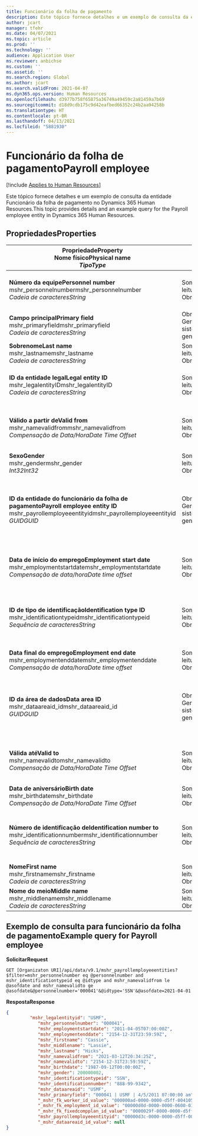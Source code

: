 ```yaml
---
title: Funcionário da folha de pagamento
description: Este tópico fornece detalhes e um exemplo de consulta da entidade Funcionário da folha de pagamento no Dynamics 365 Human Resources.
author: jcart
manager: tfehr
ms.date: 04/07/2021
ms.topic: article
ms.prod: ''
ms.technology: ''
audience: Application User
ms.reviewer: anbichse
ms.custom: ''
ms.assetid: ''
ms.search.region: Global
ms.author: jcart
ms.search.validFrom: 2021-04-07
ms.dyn365.ops.version: Human Resources
ms.openlocfilehash: d3977b758f65875a36749a49459c2a81459a7b69
ms.sourcegitcommit: d18d9cdb175c9d42eafbed66352c24b2aa94258b
ms.translationtype: HT
ms.contentlocale: pt-BR
ms.lasthandoff: 04/13/2021
ms.locfileid: "5881930"
---
```

# <a name="payroll-employee"></a><span data-ttu-id="18f89-103">Funcionário da folha de pagamento</span><span class="sxs-lookup"><span data-stu-id="18f89-103">Payroll employee</span></span>

[!include [Applies to Human Resources](../includes/applies-to-hr.md)]

<span data-ttu-id="18f89-104">Este tópico fornece detalhes e um exemplo de consulta da entidade Funcionário da folha de pagamento no Dynamics 365 Human Resources.</span><span class="sxs-lookup"><span data-stu-id="18f89-104">This topic provides details and an example query for the Payroll employee entity in Dynamics 365 Human Resources.</span></span>

## <a name="properties"></a><span data-ttu-id="18f89-105">Propriedades</span><span class="sxs-lookup"><span data-stu-id="18f89-105">Properties</span></span>

| <span data-ttu-id="18f89-106">Propriedade</span><span class="sxs-lookup"><span data-stu-id="18f89-106">Property</span></span><br><span data-ttu-id="18f89-107">**Nome físico**</span><span class="sxs-lookup"><span data-stu-id="18f89-107">**Physical name**</span></span><br><span data-ttu-id="18f89-108">**_Tipo_**</span><span class="sxs-lookup"><span data-stu-id="18f89-108">**_Type_**</span></span> | <span data-ttu-id="18f89-109">Uso</span><span class="sxs-lookup"><span data-stu-id="18f89-109">Use</span></span> | <span data-ttu-id="18f89-110">Descrição</span><span class="sxs-lookup"><span data-stu-id="18f89-110">Description</span></span> |
| --- | --- | --- |
| <span data-ttu-id="18f89-111">**Número da equipe**</span><span class="sxs-lookup"><span data-stu-id="18f89-111">**Personnel number**</span></span><br><span data-ttu-id="18f89-112">mshr_personnelnumber</span><span class="sxs-lookup"><span data-stu-id="18f89-112">mshr_personnelnumber</span></span><br><span data-ttu-id="18f89-113">*Cadeia de caracteres*</span><span class="sxs-lookup"><span data-stu-id="18f89-113">*String*</span></span> | <span data-ttu-id="18f89-114">Somente leitura</span><span class="sxs-lookup"><span data-stu-id="18f89-114">Read-only</span></span><br><span data-ttu-id="18f89-115">Obrigatório</span><span class="sxs-lookup"><span data-stu-id="18f89-115">Required</span></span> | <span data-ttu-id="18f89-116">O número da equipe exclusiva do funcionário.</span><span class="sxs-lookup"><span data-stu-id="18f89-116">The employee's unique personnel number.</span></span> |
| <span data-ttu-id="18f89-117">**Campo principal**</span><span class="sxs-lookup"><span data-stu-id="18f89-117">**Primary field**</span></span><br><span data-ttu-id="18f89-118">mshr_primaryfield</span><span class="sxs-lookup"><span data-stu-id="18f89-118">mshr_primaryfield</span></span><br><span data-ttu-id="18f89-119">*Cadeia de caracteres*</span><span class="sxs-lookup"><span data-stu-id="18f89-119">*String*</span></span> | <span data-ttu-id="18f89-120">Obrigatório</span><span class="sxs-lookup"><span data-stu-id="18f89-120">Required</span></span><br><span data-ttu-id="18f89-121">Gerado pelo sistema</span><span class="sxs-lookup"><span data-stu-id="18f89-121">System generated</span></span> |  |
| <span data-ttu-id="18f89-122">**Sobrenome**</span><span class="sxs-lookup"><span data-stu-id="18f89-122">**Last name**</span></span><br><span data-ttu-id="18f89-123">mshr_lastname</span><span class="sxs-lookup"><span data-stu-id="18f89-123">mshr_lastname</span></span><br><span data-ttu-id="18f89-124">*Cadeia de caracteres*</span><span class="sxs-lookup"><span data-stu-id="18f89-124">*String*</span></span> | <span data-ttu-id="18f89-125">Somente leitura</span><span class="sxs-lookup"><span data-stu-id="18f89-125">Read only</span></span><br><span data-ttu-id="18f89-126">Obrigatório</span><span class="sxs-lookup"><span data-stu-id="18f89-126">Required</span></span> | <span data-ttu-id="18f89-127">Sobrenome do funcionário.</span><span class="sxs-lookup"><span data-stu-id="18f89-127">Employee last name.</span></span> |
| <span data-ttu-id="18f89-128">**ID da entidade legal**</span><span class="sxs-lookup"><span data-stu-id="18f89-128">**Legal entity ID**</span></span><br><span data-ttu-id="18f89-129">mshr_legalentityID</span><span class="sxs-lookup"><span data-stu-id="18f89-129">mshr_legalentityID</span></span><br><span data-ttu-id="18f89-130">*Cadeia de caracteres*</span><span class="sxs-lookup"><span data-stu-id="18f89-130">*String*</span></span> | <span data-ttu-id="18f89-131">Somente leitura</span><span class="sxs-lookup"><span data-stu-id="18f89-131">Read-only</span></span><br><span data-ttu-id="18f89-132">Obrigatório</span><span class="sxs-lookup"><span data-stu-id="18f89-132">Required</span></span> | <span data-ttu-id="18f89-133">Especifica a entidade legal (empresa).</span><span class="sxs-lookup"><span data-stu-id="18f89-133">Specifies the legal entity (company).</span></span> |
| <span data-ttu-id="18f89-134">**Válido a partir de**</span><span class="sxs-lookup"><span data-stu-id="18f89-134">**Valid from**</span></span><br><span data-ttu-id="18f89-135">mshr_namevalidfrom</span><span class="sxs-lookup"><span data-stu-id="18f89-135">mshr_namevalidfrom</span></span><br><span data-ttu-id="18f89-136">*Compensação de Data/Hora*</span><span class="sxs-lookup"><span data-stu-id="18f89-136">*Date Time Offset*</span></span> | <span data-ttu-id="18f89-137">Somente leitura</span><span class="sxs-lookup"><span data-stu-id="18f89-137">Read-only</span></span> <br><span data-ttu-id="18f89-138">Obrigatório</span><span class="sxs-lookup"><span data-stu-id="18f89-138">Required</span></span> | <span data-ttu-id="18f89-139">Data a partir da qual as informações do funcionário são válidas.</span><span class="sxs-lookup"><span data-stu-id="18f89-139">Date the employee information is valid from.</span></span>  |
| <span data-ttu-id="18f89-140">**Sexo**</span><span class="sxs-lookup"><span data-stu-id="18f89-140">**Gender**</span></span><br><span data-ttu-id="18f89-141">mshr_gender</span><span class="sxs-lookup"><span data-stu-id="18f89-141">mshr_gender</span></span><br><span data-ttu-id="18f89-142">*Int32*</span><span class="sxs-lookup"><span data-stu-id="18f89-142">*Int32*</span></span> | <span data-ttu-id="18f89-143">Somente leitura</span><span class="sxs-lookup"><span data-stu-id="18f89-143">Read-only</span></span><br><span data-ttu-id="18f89-144">Obrigatório</span><span class="sxs-lookup"><span data-stu-id="18f89-144">Required</span></span> | <span data-ttu-id="18f89-145">O sexo do funcionário.</span><span class="sxs-lookup"><span data-stu-id="18f89-145">The employee's gender.</span></span> |
| <span data-ttu-id="18f89-146">**ID da entidade do funcionário da folha de pagamento**</span><span class="sxs-lookup"><span data-stu-id="18f89-146">**Payroll employee entity ID**</span></span><br><span data-ttu-id="18f89-147">mshr_payrollemployeeentityid</span><span class="sxs-lookup"><span data-stu-id="18f89-147">mshr_payrollemployeeentityid</span></span><br><span data-ttu-id="18f89-148">*GUID*</span><span class="sxs-lookup"><span data-stu-id="18f89-148">*GUID*</span></span> | <span data-ttu-id="18f89-149">Obrigatório</span><span class="sxs-lookup"><span data-stu-id="18f89-149">Required</span></span><br><span data-ttu-id="18f89-150">Gerado pelo sistema</span><span class="sxs-lookup"><span data-stu-id="18f89-150">System generated</span></span> | <span data-ttu-id="18f89-151">Um valor GUID gerado pelo sistema para identificar exclusivamente o funcionário.</span><span class="sxs-lookup"><span data-stu-id="18f89-151">A system-generated GUID value to uniquely identify the employee.</span></span> |
| <span data-ttu-id="18f89-152">**Data de início do emprego**</span><span class="sxs-lookup"><span data-stu-id="18f89-152">**Employment start date**</span></span><br><span data-ttu-id="18f89-153">mshr_employmentstartdate</span><span class="sxs-lookup"><span data-stu-id="18f89-153">mshr_employmentstartdate</span></span><br><span data-ttu-id="18f89-154">*Compensação de data/hora*</span><span class="sxs-lookup"><span data-stu-id="18f89-154">*Date time offset*</span></span> | <span data-ttu-id="18f89-155">Somente leitura</span><span class="sxs-lookup"><span data-stu-id="18f89-155">Read-only</span></span><br><span data-ttu-id="18f89-156">Obrigatório</span><span class="sxs-lookup"><span data-stu-id="18f89-156">Required</span></span> | <span data-ttu-id="18f89-157">A data de início do emprego do funcionário.</span><span class="sxs-lookup"><span data-stu-id="18f89-157">The start date of the employee's employment.</span></span> |
| <span data-ttu-id="18f89-158">**ID de tipo de identificação**</span><span class="sxs-lookup"><span data-stu-id="18f89-158">**Identification type ID**</span></span><br><span data-ttu-id="18f89-159">mshr_identificationtypeid</span><span class="sxs-lookup"><span data-stu-id="18f89-159">mshr_identificationtypeid</span></span><br><span data-ttu-id="18f89-160">*Sequência de caracteres*</span><span class="sxs-lookup"><span data-stu-id="18f89-160">*String*</span></span> |<span data-ttu-id="18f89-161">Somente leitura</span><span class="sxs-lookup"><span data-stu-id="18f89-161">Read-only</span></span><br><span data-ttu-id="18f89-162">Obrigatório</span><span class="sxs-lookup"><span data-stu-id="18f89-162">Required</span></span> | <span data-ttu-id="18f89-163">O tipo de identificação definido para o funcionário.</span><span class="sxs-lookup"><span data-stu-id="18f89-163">The identification type defined for the employee.</span></span> |
| <span data-ttu-id="18f89-164">**Data final do emprego**</span><span class="sxs-lookup"><span data-stu-id="18f89-164">**Employment end date**</span></span><br><span data-ttu-id="18f89-165">mshr_employmentenddate</span><span class="sxs-lookup"><span data-stu-id="18f89-165">mshr_employmentenddate</span></span><br><span data-ttu-id="18f89-166">*Compensação de data/hora*</span><span class="sxs-lookup"><span data-stu-id="18f89-166">*Date time offset*</span></span> | <span data-ttu-id="18f89-167">Somente leitura</span><span class="sxs-lookup"><span data-stu-id="18f89-167">Read-only</span></span><br><span data-ttu-id="18f89-168">Obrigatório</span><span class="sxs-lookup"><span data-stu-id="18f89-168">Required</span></span> |<span data-ttu-id="18f89-169">O final do emprego do funcionário.</span><span class="sxs-lookup"><span data-stu-id="18f89-169">The end of the employee's employment.</span></span>  |
| <span data-ttu-id="18f89-170">**ID da área de dados**</span><span class="sxs-lookup"><span data-stu-id="18f89-170">**Data area ID**</span></span><br><span data-ttu-id="18f89-171">mshr_dataareaid_id</span><span class="sxs-lookup"><span data-stu-id="18f89-171">mshr_dataareaid_id</span></span><br><span data-ttu-id="18f89-172">*GUID*</span><span class="sxs-lookup"><span data-stu-id="18f89-172">*GUID*</span></span> | <span data-ttu-id="18f89-173">Obrigatório</span><span class="sxs-lookup"><span data-stu-id="18f89-173">Required</span></span> <br><span data-ttu-id="18f89-174">Gerado pelo sistema</span><span class="sxs-lookup"><span data-stu-id="18f89-174">System generated</span></span> | <span data-ttu-id="18f89-175">Valor GUID gerado pelo sistema identificando a entidade legal (empresa).</span><span class="sxs-lookup"><span data-stu-id="18f89-175">System-generated GUID value identifying the legal entity (company).</span></span> |
| <span data-ttu-id="18f89-176">**Válida até**</span><span class="sxs-lookup"><span data-stu-id="18f89-176">**Valid to**</span></span><br><span data-ttu-id="18f89-177">mshr_namevalidto</span><span class="sxs-lookup"><span data-stu-id="18f89-177">mshr_namevalidto</span></span><br><span data-ttu-id="18f89-178">*Compensação de Data/Hora*</span><span class="sxs-lookup"><span data-stu-id="18f89-178">*Date Time Offset*</span></span> |  <span data-ttu-id="18f89-179">Somente leitura</span><span class="sxs-lookup"><span data-stu-id="18f89-179">Read-only</span></span><br><span data-ttu-id="18f89-180">Obrigatório</span><span class="sxs-lookup"><span data-stu-id="18f89-180">Required</span></span> | <span data-ttu-id="18f89-181">Data até a qual as informações do funcionário são válidas.</span><span class="sxs-lookup"><span data-stu-id="18f89-181">Date the employee information is valid to.</span></span> |
| <span data-ttu-id="18f89-182">**Data de aniversário**</span><span class="sxs-lookup"><span data-stu-id="18f89-182">**Birth date**</span></span><br><span data-ttu-id="18f89-183">mshr_birthdate</span><span class="sxs-lookup"><span data-stu-id="18f89-183">mshr_birthdate</span></span><br><span data-ttu-id="18f89-184">*Compensação de Data/Hora*</span><span class="sxs-lookup"><span data-stu-id="18f89-184">*Date Time Offset*</span></span> | <span data-ttu-id="18f89-185">Somente leitura</span><span class="sxs-lookup"><span data-stu-id="18f89-185">Read-only</span></span> <br><span data-ttu-id="18f89-186">Obrigatório</span><span class="sxs-lookup"><span data-stu-id="18f89-186">Required</span></span> | <span data-ttu-id="18f89-187">A data de nascimento do funcionário</span><span class="sxs-lookup"><span data-stu-id="18f89-187">The employee's birth date</span></span> |
| <span data-ttu-id="18f89-188">**Número de identificação de**</span><span class="sxs-lookup"><span data-stu-id="18f89-188">**Identification number to**</span></span><br><span data-ttu-id="18f89-189">mshr_identificationnumber</span><span class="sxs-lookup"><span data-stu-id="18f89-189">mshr_identificationnumber</span></span><br><span data-ttu-id="18f89-190">*Sequência de caracteres*</span><span class="sxs-lookup"><span data-stu-id="18f89-190">*String*</span></span> | <span data-ttu-id="18f89-191">Somente leitura</span><span class="sxs-lookup"><span data-stu-id="18f89-191">Read-only</span></span> <br><span data-ttu-id="18f89-192">Obrigatório</span><span class="sxs-lookup"><span data-stu-id="18f89-192">Required</span></span> |<span data-ttu-id="18f89-193">O número de identificação definido para o funcionário.</span><span class="sxs-lookup"><span data-stu-id="18f89-193">The identification number defined for the employee.</span></span>  |
| <span data-ttu-id="18f89-194">**Nome**</span><span class="sxs-lookup"><span data-stu-id="18f89-194">**First name**</span></span><br><span data-ttu-id="18f89-195">mshr_firstname</span><span class="sxs-lookup"><span data-stu-id="18f89-195">mshr_firstname</span></span><br><span data-ttu-id="18f89-196">*Cadeia de caracteres*</span><span class="sxs-lookup"><span data-stu-id="18f89-196">*String*</span></span> | <span data-ttu-id="18f89-197">Somente leitura</span><span class="sxs-lookup"><span data-stu-id="18f89-197">Read-only</span></span><br><span data-ttu-id="18f89-198">Obrigatório</span><span class="sxs-lookup"><span data-stu-id="18f89-198">Required</span></span> | <span data-ttu-id="18f89-199">Nome do funcionário.</span><span class="sxs-lookup"><span data-stu-id="18f89-199">Employee first name.</span></span> |
| <span data-ttu-id="18f89-200">**Nome do meio**</span><span class="sxs-lookup"><span data-stu-id="18f89-200">**Middle name**</span></span><br><span data-ttu-id="18f89-201">mshr_middlename</span><span class="sxs-lookup"><span data-stu-id="18f89-201">mshr_middlename</span></span><br><span data-ttu-id="18f89-202">*Cadeia de caracteres*</span><span class="sxs-lookup"><span data-stu-id="18f89-202">*String*</span></span> | <span data-ttu-id="18f89-203">Somente leitura</span><span class="sxs-lookup"><span data-stu-id="18f89-203">Read-only</span></span><br><span data-ttu-id="18f89-204">Obrigatório</span><span class="sxs-lookup"><span data-stu-id="18f89-204">Required</span></span> |<span data-ttu-id="18f89-205">Nome do meio do funcionário.</span><span class="sxs-lookup"><span data-stu-id="18f89-205">Employee middle name.</span></span>  |

## <a name="example-query-for-payroll-employee"></a><span data-ttu-id="18f89-206">Exemplo de consulta para funcionário da folha de pagamento</span><span class="sxs-lookup"><span data-stu-id="18f89-206">Example query for Payroll employee</span></span>

<span data-ttu-id="18f89-207">**Solicitar**</span><span class="sxs-lookup"><span data-stu-id="18f89-207">**Request**</span></span>

```http
GET [Organizaton URI]/api/data/v9.1/mshr_payrollemployeeentities?$filter=mshr_personnelnumber eq @personnelnumber and mshr_identificationtypeid eq @idtype and mshr_namevalidfrom le @asofdate and mshr_namevalidto ge @asofdate&@personnelnumber='000041'&@idtype='SSN'&@asofdate=2021-04-01
```

<span data-ttu-id="18f89-208">**Resposta**</span><span class="sxs-lookup"><span data-stu-id="18f89-208">**Response**</span></span>

```json
{
         "mshr_legalentityid": "USMF",
            "mshr_personnelnumber": "000041",
            "mshr_employmentstartdate": "2011-04-05T07:00:00Z",
            "mshr_employmentenddate": "2154-12-31T23:59:59Z",
            "mshr_firstname": "Cassie",
            "mshr_middlename": "Lassie",
            "mshr_lastname": "Hicks",
            "mshr_namevalidfrom": "2021-03-12T20:34:25Z",
            "mshr_namevalidto": "2154-12-31T23:59:59Z",
            "mshr_birthdate": "1987-09-12T00:00:00Z",
            "mshr_gender": 200000002,
            "mshr_identificationtypeid": "SSN",
            "mshr_identificationnumber": "888-99-9342",
            "mshr_dataareaid": "USMF",
            "mshr_primaryfield": "000041 | USMF | 4/5/2011 07:00:00 am",
            "_mshr_fk_worker_id_value": "000000ad-0000-0000-d5ff-004105000000",
            "_mshr_fk_employment_id_value": "00000d0d-0000-0000-0600-014105000000",
            "_mshr_fk_fixedcompplan_id_value": "0000029f-0000-0000-d5ff-004105000000",
            "mshr_payrollemployeeentityid": "00000d3c-0000-0000-d5ff-004105000000",
            "_mshr_dataareaid_id_value": null
}
```

